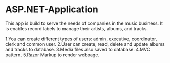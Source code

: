 # ASP.NET-Application

This app is build to serve the needs of companies in the music business. It is enables record labels to manage their artists, albums, and tracks.

1.You can create different types of users: admin, executive, coordinator, clerk and common user.
2.User can create, read, delete and update albums and tracks to database.
3.Media files also saved to database.
4.MVC pattern.
5.Razor Markup to render webpage.
